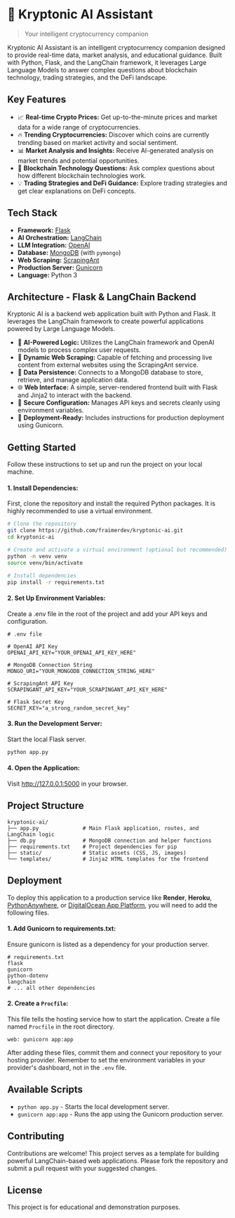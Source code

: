 # 🤖 Kryptonic AI Assistant

> Your intelligent cryptocurrency companion

Kryptonic AI Assistant is an intelligent cryptocurrency companion designed to provide real-time data, market analysis, and educational guidance. Built with Python, Flask, and the LangChain framework, it leverages Large Language Models to answer complex questions about blockchain technology, trading strategies, and the DeFi landscape.

## Key Features

* 📈 **Real-time Crypto Prices:** Get up-to-the-minute prices and market data for a wide range of cryptocurrencies.  
* 🔥 **Trending Cryptocurrencies:** Discover which coins are currently trending based on market activity and social sentiment.  
* 📊 **Market Analysis and Insights:** Receive AI-generated analysis on market trends and potential opportunities.  
* 🔗 **Blockchain Technology Questions:** Ask complex questions about how different blockchain technologies work.  
* 💡 **Trading Strategies and DeFi Guidance:** Explore trading strategies and get clear explanations on DeFi concepts.

## Tech Stack

* **Framework:** [Flask](https://flask.palletsprojects.com/)  
* **AI Orchestration:** [LangChain](https://www.langchain.com/)  
* **LLM Integration:** [OpenAI](https://openai.com/)  
* **Database:** [MongoDB](https://www.mongodb.com/) (with `pymongo`)  
* **Web Scraping:** [ScrapingAnt](https://scrapingant.com/)  
* **Production Server:** [Gunicorn](https://gunicorn.org/)  
* **Language:** Python 3

## Architecture - Flask & LangChain Backend

Kryptonic AI is a backend web application built with Python and Flask. It leverages the LangChain framework to create powerful applications powered by Large Language Models.

* 🧠 **AI-Powered Logic:** Utilizes the LangChain framework and OpenAI models to process complex user requests.  
* 🔗 **Dynamic Web Scraping:** Capable of fetching and processing live content from external websites using the ScrapingAnt service.  
* 💾 **Data Persistence:** Connects to a MongoDB database to store, retrieve, and manage application data.  
* 🌐 **Web Interface:** A simple, server-rendered frontend built with Flask and Jinja2 to interact with the backend.  
* 🔐 **Secure Configuration:** Manages API keys and secrets cleanly using environment variables.  
* 🚀 **Deployment-Ready:** Includes instructions for production deployment using Gunicorn.

## Getting Started

Follow these instructions to set up and run the project on your local machine.

#### 1. Install Dependencies:

First, clone the repository and install the required Python packages. It is highly recommended to use a virtual environment.

```bash
# Clone the repository  
git clone https://github.com/fraimerdev/kryptonic-ai.git  
cd kryptonic-ai

# Create and activate a virtual environment (optional but recommended)  
python -m venv venv  
source venv/bin/activate

# Install dependencies  
pip install -r requirements.txt
```

#### 2. **Set Up Environment Variables:**

Create a .env file in the root of the project and add your API keys and configuration.

```
# .env file

# OpenAI API Key  
OPENAI_API_KEY="YOUR_OPENAI_API_KEY_HERE"

# MongoDB Connection String  
MONGO_URI="YOUR_MONGODB_CONNECTION_STRING_HERE"

# ScrapingAnt API Key  
SCRAPINGANT_API_KEY="YOUR_SCRAPINGANT_API_KEY_HERE"

# Flask Secret Key  
SECRET_KEY="a_strong_random_secret_key"
```

#### 3. **Run the Development Server:**

Start the local Flask server.

```bash
python app.py
```

#### 4. **Open the Application:**

Visit http://127.0.0.1:5000 in your browser.

## Project Structure

```
kryptonic-ai/  
├── app.py              # Main Flask application, routes, and LangChain logic  
├── db.py               # MongoDB connection and helper functions  
├── requirements.txt    # Project dependencies for pip  
├── static/             # Static assets (CSS, JS, images)  
└── templates/          # Jinja2 HTML templates for the frontend  
```

## Deployment

To deploy this application to a production service like **Render**, **Heroku**, [PythonAnywhere](https://www.pythonanywhere.com/), or [DigitalOcean App Platform](https://www.digitalocean.com/products/app-platform), you will need to add the following files.

#### 1. **Add Gunicorn to requirements.txt:**

Ensure gunicorn is listed as a dependency for your production server.

```
# requirements.txt  
flask  
gunicorn  
python-dotenv  
langchain  
# ... all other dependencies
```

#### 2. **Create a `Procfile`:**

This file tells the hosting service how to start the application. Create a file named `Procfile` in the root directory.

```
web: gunicorn app:app
```

After adding these files, commit them and connect your repository to your hosting provider. Remember to set the environment variables in your provider's dashboard, not in the `.env` file.

## Available Scripts

* `python app.py` - Starts the local development server.  
* `gunicorn app:app` - Runs the app using the Gunicorn production server.

## Contributing

Contributions are welcome! This project serves as a template for building powerful LangChain-based web applications. Please fork the repository and submit a pull request with your suggested changes.

## License

This project is for educational and demonstration purposes.  